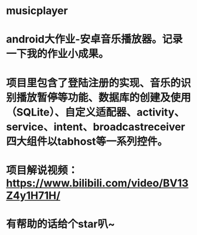 # musicplayer
# android大作业-安卓音乐播放器。记录一下我的作业小成果。
# 项目里包含了登陆注册的实现、音乐的识别播放暂停等功能、数据库的创建及使用（SQLite）、自定义适配器、activity、service、intent、broadcastreceiver四大组件以tabhost等一系列控件。
# 项目解说视频：https://www.bilibili.com/video/BV13Z4y1H71H/
# 有帮助的话给个star叭~
